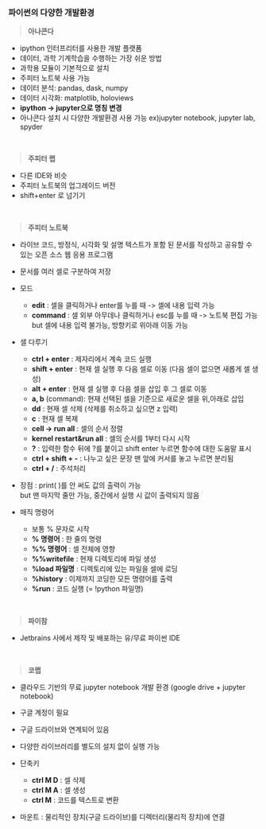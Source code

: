 ### 파이썬의 다양한 개발환경 

> **아나콘다**
- ipython 인터프리터를 사용한 개발 플랫폼
- 데이터, 과학 기계학습을 수행하는 가장 쉬운 방법
- 과학용 모듈이 기본적으로 설치 
- 주피터 노트북 사용 가능
- 데이터 분석: pandas, dask, numpy
- 데이터 시각화: matplotlib, holoviews
- **ipython -> jupyter으로 명칭 변경**
- 아나콘다 설치 시 다양한 개발환경 사용 가능  ex)jupyter notebook, jupyter lab, spyder
<br>

> **주피터 랩**
- 다른 IDE와 비슷
- 주피터 노트북의 업그레이드 버전
- shift+enter 로 넘기기 
<br>

>**주피터 노트북**
- 라이브 코드, 방정식, 시각화 및 설명 텍스트가 포함 된 문서를 작성하고 공유할 수 있는 오픈 소스 웹 응용 프로그램
- 문서를 여러 셀로 구분하여 저장<br>
- 모드
  + **edit** : 셀을 클릭하거나 enter를 누를 때 -> 셀에 내용 입력 가능
  + **command** : 셀 외부 아무데나 클릭하거나 esc를 누를 때 -> 노트북 편집 가능 but 셀에 내용 입력 불가능, 방향키로 위아래 이동 가능 <br>

- 셀 다루기
  + **ctrl + enter** : 제자리에서 계속 코드 실행 
  + **shift + enter** : 현재 셀 실행 후 다음 셀로 이동 (다음 셀이 없으면 새롭게 셀 생성)
  + **alt + enter** : 현재 셀 실행 후 다음 셀을 삽입 후 그 셀로 이동 
  + **a, b** (command): 현재 선택된 셀을 기준으로 새로운 셀을 위,아래로 삽입
  + **dd** : 현재 셀 삭제 (삭제를 취소하고 싶으면 z 입력)  
  + **c** : 현재 셀 복제
  + **cell -> run all** : 셀의 순서 정렬 
  + **kernel restart&run all** : 셀의 순서를 1부터 다시 시작 
  + **?** : 입력한 함수 뒤에 ?를 붙이고 shift enter 누르면 함수에 대한 도움말 표시
  + **ctrl + shift + -** : 나누고 싶은 문장 맨 앞에 커서를 놓고 누르면 분리됨
  + **ctrl + /** : 주석처리 

- 장점 : print( )를 안 써도 값의 출력이 가능<br>
  but 맨 마지막 줄만 가능, 중간에서 실행 시 값이 출력되지 않음

- 매직 명령어
  + 보통 % 문자로 시작
  + **% 명령어** : 한 줄의 명령
  + **%% 명령어** : 셀 전체에 영향
  + **%%writefile** : 현재 디렉토리에 파일 생성
  + **%load 파일명** : 디렉토리에 있는 파일을 셀에 로딩 
  + **%history** : 이제까지 코딩한 모든 명령어를 출력
  + **%run** : 코드 실행 (= !python 파일명)
<br>

> **파이참**
- Jetbrains 사에서 제작 및 배포하는 유/무료 파이썬 IDE
<br>

> **코랩**
- 클라우드 기반의 무료 jupyter notebook 개발 환경 (google drive + jupyter notebook)
- 구글 계정이 필요
- 구글 드라이브와 연계되어 있음
- 다양한 라이브러리를 별도의 설치 없이 실행 가능 
- 단축키
  + **ctrl M D** : 셀 삭제
  + **ctrl M A** : 셀 생성 
  + **ctrl M** : 코드를 텍스트로 변환

- 마운트 : 물리적인 장치(구글 드라이브)를 디렉터리(물리적 장치)에 연결
